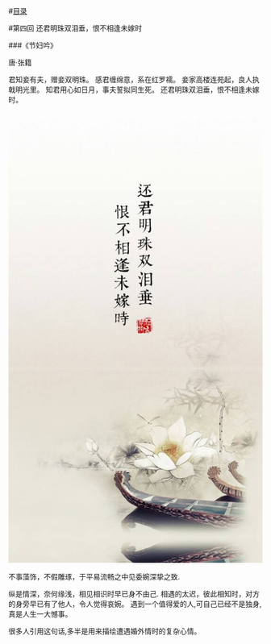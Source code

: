 #[目录](https://github.com/YouthSpace1912/Poem_Spring/blob/master/README.md)

#第四回 还君明珠双泪垂，恨不相逢未嫁时

###《节妇吟》

唐·张籍

君知妾有夫，赠妾双明珠。
感君缠绵意，系在红罗襦。
妾家高楼连苑起，良人执戟明光里。
知君用心如日月，事夫誓拟同生死。
还君明珠双泪垂，恨不相逢未嫁时。

<img src="https://github.com/YouthSpace1912/Poem_Spring/blob/master/images/%E6%81%A8%E4%B8%8D%E7%9B%B8%E9%80%A2%E6%9C%AA%E5%AB%81%E6%97%B6.jpeg">

不事藻饰，不假雕琢，于平易流畅之中见委婉深挚之致.

纵是情深，奈何缘浅，相见相识时早已身不由己. 
相遇的太迟，彼此相知时，对方的身旁早已有了他人，令人觉得哀婉。
遇到一个值得爱的人,可自己已经不是独身,真是人生一大憾事。

很多人引用这句话,多半是用来描绘遭遇婚外情时的复杂心情。


